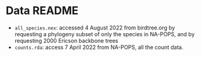 # Data README
 * `all_species.nex`: accessed 4 August 2022 from birdtree.org by requesting a 
 phylogeny subset of only the species in NA-POPS, and by requesting 2000 Ericson backbone trees
 * `counts.rda`: access 7 April 2022 from NA-POPS, all the count data.
 
